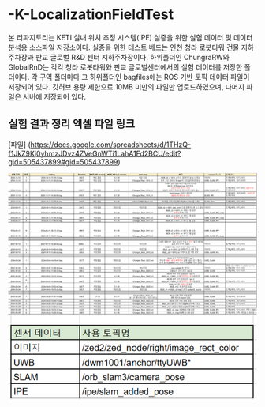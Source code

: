 -K-LocalizationFieldTest
===========================
본 리파지토리는 KETI 실내 위치 추정 시스템(IPE) 실증을 위한 실험 데이터 및 데이터 분석용 소스파일 저장소이다. 실증을 위한 테스트 베드는 인천 청라 로봇타워 건물 지하주차장과 판교 글로벌 R&D 센터 지하주차장이다. 하위폴더인 ChungraRW와 GlobalRnD는 각각 청라 로봇타워와 판교 글로벌센터에서의 실험 데이터를 저장한 폴더이다. 각 구역 폴더마다 그 하위폴더인 bagfiles에는 ROS 기반 토픽 데이터 파일이 저장되어 있다. 깃허브 용량 제한으로 10MB 미만의 파일만 업로드하였으며, 나머지 파일은 서버에 저장되어 있다.  

## 실험 결과 정리 엑셀 파일 링크 
[파일] (https://docs.google.com/spreadsheets/d/1THzQ-f1JkZ9Kj0yhmzJDvz4ZVeGnWTi1LahA1Fd2BCU/edit?gid=505437899#gid=505437899)

![exmaple](./data_example.png) 
![example1](./topic_list.png)